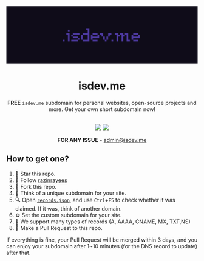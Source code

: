 <div align="center">
<a href="https://github.com/isdevme/isdevme"><img src="assets/logo.png"></a>
<h1>isdev.me</h1>

**FREE** `isdev.me` subdomain for personal websites, open-source projects and more. Get your own short subdomain now!<br><br>

[![](https://img.shields.io/badge/license-MIT-%23EFEFEF?style=flat-square&logoColor=white&labelColor=black)](/License)
[![](https://img.shields.io/badge/Donate-for%20registrar%20fees-%23FF96EE?style=flat-square&logo=buymeacoffee&logoColor=white&labelColor=black)](https://isdev.me)

**FOR ANY ISSUE** - admin@isdev.me
</div>


## How to get one?
1. 🌟 Star this repo.
2. 🌟 Follow [razinrayees](https://github.com/razinrayees/)
3. 🍴 Fork this repo.
4. 🧠 Think of a unique subdomain for your site.
5. 🔍 Open [`records.json`](/records.json), and use `Ctrl`+`F5` to check whether it was claimed. If it was, think of another domain.
6. ⚙️ Set the custom subdomain for your site.
7. 📄 We support many types of records (A, AAAA, CNAME, MX, TXT,NS)
8. 🥰 Make a Pull Request to this repo.

If everything is fine, your Pull Request will be merged within 3 days, and you can enjoy your subdomain after 1~10 minutes (for the DNS record to update) after that.
